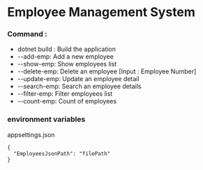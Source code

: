 # Employee Management System

### Command :
- dotnet build : Build the application
- --add-emp: Add a new employee
- --show-emp: Show employees list
- --delete-emp: Delete an employee [Input : Employee Number]
- --update-emp: Update an employee detail
- --search-emp: Search an employee details
- --filter-emp: Filter employees list
- --count-emp: Count of employees 

### environment variables

appsettings.json
```
{
  "EmployeesJsonPath": "filePath"
}

```